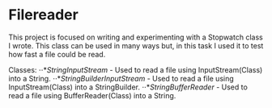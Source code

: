 # Filereader
This project is focused on writing and experimenting with a Stopwatch class I wrote. This class can be used in many ways but, in this task I used it to test how fast a file could be read.

Classes: 
⋅⋅**StringInputStream* - Used to read a file using InputStream(Class) into a String.
⋅⋅**StringBuilderInputStream* - Used to read a file using InputStream(Class) into a StringBuilder.
⋅⋅**StringBufferReader* - Used to read a file using BufferReader(Class) into a String.


